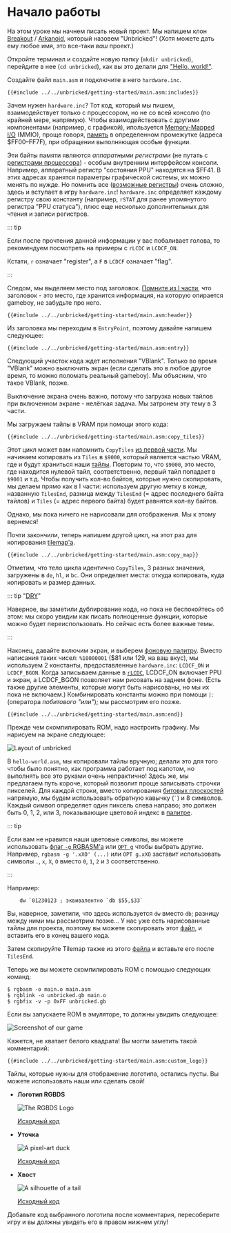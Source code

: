 # Начало работы

На этом уроке мы начнем писать новый проект.
Мы напишем клон [Breakout](https://ru.wikipedia.org/wiki/Breakout_(%D0%B8%D0%B3%D1%80%D0%B0)) / [Arkanoid](https://ru.wikipedia.org/wiki/Arkanoid), который назовем "Unbricked"!
(Хотя можете дать ему любое имя, это все-таки _ваш_ проект.)

Откройте терминал и создайте новую папку (`mkdir unbricked`), перейдите в нее (`cd unbricked`), как вы это делали для ["Hello, world!"](../part1/hello_world.md).

Создайте файл `main.asm` и подключите в него `hardware.inc`.

```rgbasm,linenos,start={{#line_no_of "" ../../unbricked/getting-started/main.asm:includes}}
{{#include ../../unbricked/getting-started/main.asm:includes}}
```
Зачем нужен `hardware.inc`?
Тот код, который мы пишем, взаимодействует только с процессором, но не со всей консолю (по крайней мере, напрямую).
Чтобы взаимодействовать с другими компонентами (например, с графикой), ипользуется [Memory-Mapped <abbr title="Input/Output">I/O</abbr>](https://en.wikipedia.org/wiki/Memory-mapped_I/O) (MMIO), проще говоря, [память](../part1/memory.md) в определенном промежутке (адреса $FF00–FF7F), при обращении выполняющая особые функции.

Эти байты памяти являются _аппаратными регистрами_ (не путать с [регистрами процессора](../part1/registers.md)) - особым внутренним интерфейсом консоли.
Например, аппаратный регистр "состояния PPU" находятся на $FF41.
В этих адресах хранятся параметры графической системы, их можно менять по нужде.
Но помнить все ([возможные регистры](https://gbdev.io/pandocs/Power_Up_Sequence.html#hardware-registers)) очень сложно, здесь и вступает в игру `hardware.inc`!
`hardware.inc` определяет каждому регистру свою константу (например, `rSTAT` для ранее упомянутого регистра "PPU статуса"), плюс еще несколько дополнительных для чтения и записи регистров.

::: tip

Если после прочтения данной информации у вас побаливает голова, то рекомендуем посмотреть на примеры с `rLCDC` и `LCDCF_ON`.

Кстати, `r` означает "register", а `F` в `LCDCF` означает "flag".

:::

Следом, мы выделяем место под заголовок.
[Помните из Ⅰ части](../part1/header.md), что заголовок - это место, где хранится информация, на которую опирается gameboy, не забудьте про него.

```rgbasm,linenos,start={{#line_no_of "" ../../unbricked/getting-started/main.asm:header}}
{{#include ../../unbricked/getting-started/main.asm:header}}
```

Из заголовка мы переходим в `EntryPoint`, поэтому давайте напишем следующее:

```rgbasm,linenos,start={{#line_no_of "" ../../unbricked/getting-started/main.asm:entry}}
{{#include ../../unbricked/getting-started/main.asm:entry}}
```

Следующий участок кода ждет исполнения "VBlank". Только во время "VBlank" можно выключить экран (если сделать это в любое другое время, то можно поломать реальный gameboy).
Мы объясним, что такое VBlank, позже.

Выключение экрана очень важно, потому что загрузка новых тайлов при включенном экране - нелёгкая задача. Мы затронем эту тему в 3 части.

Мы загружаем тайлы в VRAM при помощи этого кода:

```rgbasm,linenos,start={{#line_no_of "" ../../unbricked/getting-started/main.asm:copy_tiles}}
{{#include ../../unbricked/getting-started/main.asm:copy_tiles}}
```

Этот цикл может вам напомнить `CopyTiles`  [из первой части](../part1/jumps.md#conditional-jumps).
Мы начинаем копировать из `Tiles` в `$9000`, который является частью VRAM, где и будут храниться наши [тайлы](../part1/tiles.md).
Повторим то, что `$9000`, это место, где находится нулевой тайл, соответственно, первый тайл попадает в `$9001` и т.д.
Чтобы получить кол-во байтов, которые нужно скопировать, мы делаем прямо как в Ⅰ части: используем другую метку в конце, названную `TilesEnd`, разница между `TilesEnd` (= адрес последнего байта тайлов) и `Tiles` (= адрес первого байта) будет равнятся кол-ву байтов.

Однако, мы пока ничего не нарисовали для отображения.
Мы к этому вернемся!

Почти закончили, теперь напишем другой цикл, на этот раз для копирования [tilemap'а](../part1/tilemap.md).

```rgbasm,linenos,start={{#line_no_of "" ../../unbricked/getting-started/main.asm:copy_map}}
{{#include ../../unbricked/getting-started/main.asm:copy_map}}
```

Отметим, что тело цикла идентично `CopyTiles`, 3 разных значения, загружены в `de`, `hl`, и `bc`.
Они определяет места: откуда копировать, куда копировать и размер данных.

::: tip "[<abbr title="Don't Repeat Yourself">DRY</abbr>](https://en.wikipedia.org/wiki/Don't_Repeat_Yourself)"

Наверное, вы заметили дублирование кода, но пока не беспокойтесь об этом: мы скоро увидим как писать полноценные _функции_, которые можно будет переиспользовать.
Но сейчас есть более важные темы.

:::

Наконец, давайте включим экран, и выберем [фоновую палитру](../part1/palettes.md).
Вместо написания таких чисел: `%10000001` ($81 или 129, на ваш вкус), мы используем 2 константы, предоставленные  `hardware.inc`: `LCDCF_ON` и `LCDCF_BGON`.
Когда записываем данные в [`rLCDC`](https://gbdev.io/pandocs/LCDC), LCDCF_ON включает PPU и экран, а LCDCF_BGON позволяет нам рисовать на заднем фоне.
(Есть также другие элементы, которые могут быть нарисованы, но мы их пока не включаем.)
Комбинировать константы можно при помощи `|`: (оператора _побитового "или"_); мы рассмотрим его позже.

```rgbasm,linenos,start={{#line_no_of "" ../../unbricked/getting-started/main.asm:end}}
{{#include ../../unbricked/getting-started/main.asm:end}}
```

Прежде чем скомпилировать ROM, надо настроить графику.
Мы нарисуем на экране следующее:

![Layout of unbricked](../assets/part2/img/tilemap.png)

В `hello-world.asm`, мы копировали тайлы вручную; делали это для того чтобы было понятно, как программа работает под капотом, но выполнять все это руками очень непрактично!
Здесь же, мы предлагаем путь короче, который позволит проще записывать строчки пикселей.
Для каждой строки, вместо копирования [битовых плоскостей](../part1/tiles.md#encoding) напрямую, мы будем использовать обратную кавычку (`` ` ``) и 8 символов.
Каждый символ определяет один пиксель слева направо; это должен быть 0, 1, 2, или 3, показывающие цветовой индекс в [палитре](../part1/palettes.md).

::: tip

Если вам не нравится наши цветовые символы, вы можете использовать [флаг `-g` RGBASM'а](https://rgbds.gbdev.io/docs/v0.5.2/rgbasm.1#g) или [`OPT g`](https://rgbds.gbdev.io/docs/v0.5.2/rgbasm.5/#Changing_options_while_assembling) чтобы выбрать другие.
Например, `rgbasm -g '.xXO' (...)` или `OPT g.xXO` заставит использовать символы `.`, `x`, `X`, `O` вместо `0`, `1`, `2` и `3` соответственно.

:::

Например:

```rgbasm
	dw `01230123 ; эквивалентно `db $55,$33`
```

Вы, наверное, заметили, что здесь используется `dw` вместо `db`; разницу между ними мы рассмотрим позже...
У нас уже есть нарисованные тайлы для проекта, поэтому вы можете скопировать этот [файл](https://github.com/gbdev/gb-asm-tutorial/raw/master/unbricked/getting-started/tileset.asm), и вставить его в конец вашего кода.

Затем скопируйте Tilemap также из этого [файла](https://github.com/gbdev/gb-asm-tutorial/raw/master/unbricked/getting-started/tilemap.asm) и вставьте его после `TilesEnd`.

Теперь же вы можете скомпилировать ROM с помощью следующих команд:

```console
$ rgbasm -o main.o main.asm
$ rgblink -o unbricked.gb main.o
$ rgbfix -v -p 0xFF unbricked.gb
```

Если вы запускаете ROM в эмуляторе, то должны увидить следующее:

![Screenshot of our game](../assets/part2/img/screenshot.png)

Кажется, не хватает белого квадрата!
Вы могли заметить такой комментарий:

```rgbasm,linenos,start={{#line_no_of "" ../../unbricked/getting-started/main.asm:custom_logo}}
{{#include ../../unbricked/getting-started/main.asm:custom_logo}}
```

Тайлы, которые нужны для отображение логотипа, остались пусты.
Вы можете использовать наши или сделать свой!

- **Логотип RGBDS**

  ![The RGBDS Logo](../assets/part2/img/rgbds.png)

  [Исходный код](https://github.com/gbdev/gb-asm-tutorial/raw/master/unbricked/getting-started/rgbds.asm)

- **Уточка**

  ![A pixel-art duck](../assets/part2/img/duck.png)

  [Исходный код](https://github.com/gbdev/gb-asm-tutorial/raw/master/unbricked/getting-started/duck.asm)

- **Хвост**

  ![A silhouette of a tail](../assets/part2/img/tail.png)

  [Исходный код](https://github.com/gbdev/gb-asm-tutorial/raw/master/unbricked/getting-started/tail.asm)

Добавьте код выбранного логотипа после комментария, пересоберите игру и вы должны увидеть его в правом нижнем углу!
